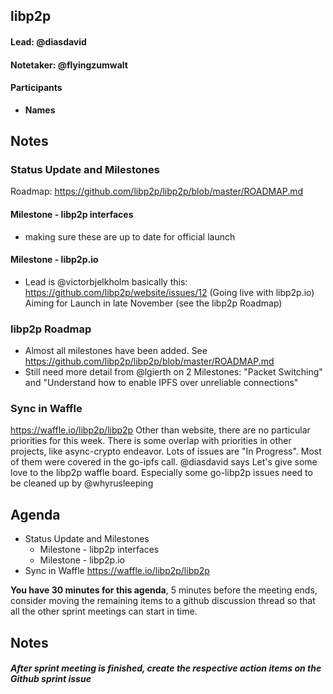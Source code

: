 ## libp2p

#### Lead: @diasdavid
#### Notetaker: @flyingzumwalt

#### Participants

- __Names__

## Notes

### Status Update and Milestones
Roadmap: https://github.com/libp2p/libp2p/blob/master/ROADMAP.md

#### Milestone - libp2p interfaces
- making sure these are up to date for official launch

#### Milestone - libp2p.io
- Lead is @victorbjelkholm
basically this: https://github.com/libp2p/website/issues/12 (Going live with libp2p.io)
Aiming for Launch in late November (see the libp2p Roadmap)

### libp2p Roadmap
* Almost all milestones have been added. See https://github.com/libp2p/libp2p/blob/master/ROADMAP.md
* Still need more detail from @lgierth on 2 Milestones: "Packet Switching" and "Understand how to enable IPFS over unreliable connections"

### Sync in Waffle 
https://waffle.io/libp2p/libp2p
Other than website, there are no particular priorities for this week.
There is some overlap with priorities in other projects, like async-crypto endeavor.
Lots of issues are "In Progress". Most of them were covered in the go-ipfs call.
@diasdavid says Let's give some love to the libp2p waffle board. Especially some go-libp2p issues need to be cleaned up by @whyrusleeping

## Agenda

- Status Update and Milestones
  - Milestone - libp2p interfaces
  - Milestone - libp2p.io
- Sync in Waffle 
https://waffle.io/libp2p/libp2p

**You have 30 minutes for this agenda**, 5 minutes before the meeting ends, consider moving the remaining items to a github discussion thread so that all the other sprint meetings can start in time.

## Notes


##### After sprint meeting is finished, create the respective action items on the Github sprint issue

